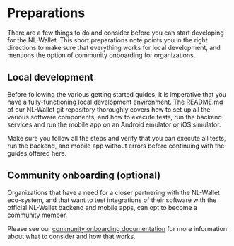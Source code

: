 # Preparations

There are a few things to do and consider before you can start developing for
the NL-Wallet. This short preparations note points you in the right directions
to make sure that everything works for local development, and mentions the
option of community onboarding for organizations.


## Local development

Before following the various getting started guides, it is imperative that you
have a fully-functioning local development environment. The [README.md][1] of
our NL-Wallet git repository thoroughly covers how to set up all the various
software components, and how to execute tests, run the backend services and run
the mobile app on an Android emulator or iOS simulator.

Make sure you follow all the steps and verify that you can execute all tests,
run the backend, and mobile app without errors before continuing with the guides
offered here.

[1]: https://github.com/MinBZK/nl-wallet/blob/main/README.md

## Community onboarding (optional)

Organizations that have a need for a closer partnering with the NL-Wallet
eco-system, and that want to test integrations of their software with the
official NL-Wallet backend and mobile apps, can opt to become a community
member.

Please see our [community onboarding documentation](/community/onboarding)
for more information about what to consider and how that works.

